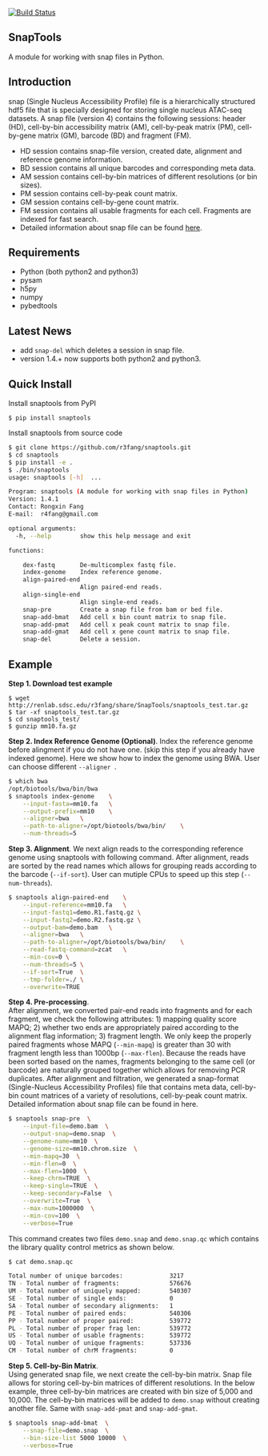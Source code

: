 [![Build Status](https://travis-ci.org/r3fang/SnapTools.svg?branch=master)](https://travis-ci.org/r3fang/SnapTools)

## SnapTools
A module for working with snap files in Python.

## Introduction
snap (Single Nucleus Accessibility Profile) file is a hierarchically structured hdf5 file that is specially designed for storing single nucleus ATAC-seq datasets. A snap file (version 4) contains the following sessions: header (HD), cell-by-bin accessibility matrix (AM), cell-by-peak matrix (PM), cell-by-gene matrix (GM), barcode (BD) and fragment (FM). 

* HD session contains snap-file version, created date, alignment and reference genome information. 
* BD session contains all unique barcodes and corresponding meta data. 
* AM session contains cell-by-bin matrices of different resolutions (or bin sizes). 
* PM session contains cell-by-peak count matrix. 
* GM session contains cell-by-gene count matrix. 
* FM session contains all usable fragments for each cell. Fragments are indexed for fast search. 
* Detailed information about snap file can be found [here](https://github.com/r3fang/SnapTools/blob/master/docs/snap_format.docx).

## Requirements 
* Python (both python2 and python3)
* pysam
* h5py
* numpy
* pybedtools

## Latest News
* add `snap-del` which deletes a session in snap file.
* version 1.4.+ now supports both python2 and python3.

## Quick Install 
Install snaptools from PyPI

```
$ pip install snaptools
```

Install snaptools from source code

```bash
$ git clone https://github.com/r3fang/snaptools.git
$ cd snaptools
$ pip install -e .
$ ./bin/snaptools
usage: snaptools [-h]  ...

Program: snaptools (A module for working with snap files in Python)
Version: 1.4.1
Contact: Rongxin Fang
E-mail:  r4fang@gmail.com

optional arguments:
  -h, --help        show this help message and exit

functions:

    dex-fastq       De-multicomplex fastq file.
    index-genome    Index reference genome.
    align-paired-end
                    Align paired-end reads.
    align-single-end
                    Align single-end reads.
    snap-pre        Create a snap file from bam or bed file.
    snap-add-bmat   Add cell x bin count matrix to snap file.
    snap-add-pmat   Add cell x peak count matrix to snap file.
    snap-add-gmat   Add cell x gene count matrix to snap file.
    snap-del        Delete a session.
```

## Example

**Step 1. Download test example**

```
$ wget http://renlab.sdsc.edu/r3fang/share/SnapTools/snaptools_test.tar.gz
$ tar -xf snaptools_test.tar.gz
$ cd snaptools_test/
$ gunzip mm10.fa.gz
```

**Step 2. Index Reference Genome (Optional)**. 
Index the reference genome before alingment if you do not have one. (skip this step if you already have indexed genome). Here we show how to index the genome using BWA. User can choose different `--aligner `. 

```bash
$ which bwa
/opt/biotools/bwa/bin/bwa
$ snaptools index-genome	\
	--input-fasta=mm10.fa	\
	--output-prefix=mm10	\
    --aligner=bwa	\
	--path-to-aligner=/opt/biotools/bwa/bin/	\
	--num-threads=5
```

**Step 3. Alignment**. 
We next align reads to the corresponding reference genome using snaptools with following command. After alignment, reads are sorted by the read names which allows for grouping reads according to the barcode (`--if-sort`). User can mutiple CPUs to speed up this step (`--num-threads`).

```bash
$ snaptools align-paired-end	\
	--input-reference=mm10.fa	\
	--input-fastq1=demo.R1.fastq.gz	\
	--input-fastq2=demo.R2.fastq.gz	\
	--output-bam=demo.bam	\
	--aligner=bwa	\
	--path-to-aligner=/opt/biotools/bwa/bin/	\
	--read-fastq-command=zcat	\
	--min-cov=0	\
	--num-threads=5	\
	--if-sort=True	\
	--tmp-folder=./	\
	--overwrite=TRUE                     
```

**Step 4. Pre-processing**.         
After alignment, we converted pair-end reads into fragments and for each fragment, we check the following attributes: 1) mapping quality score MAPQ; 2) whether two ends are appropriately paired according to the alignment flag information; 3) fragment length. We only keep the properly paired fragments whose MAPQ (`--min-mapq`) is greater than 30 with fragment length less than 1000bp (`--max-flen`). Because the reads have been sorted based on the names, fragments belonging to the same cell (or barcode) are naturally grouped together which allows for removing PCR duplicates. After alignment and filtration, we generated a snap-format (Single-Nucleus Accessibility Profiles) file that contains meta data, cell-by-bin count matrices of a variety of resolutions, cell-by-peak count matrix. Detailed information about snap file can be found in here. 

```bash
$ snaptools snap-pre  \
	--input-file=demo.bam  \
	--output-snap=demo.snap  \
	--genome-name=mm10  \
	--genome-size=mm10.chrom.size  \
	--min-mapq=30  \
	--min-flen=0  \
	--max-flen=1000  \
	--keep-chrm=TRUE  \
	--keep-single=TRUE  \
	--keep-secondary=False  \
	--overwrite=True  \
	--max-num=1000000  \
	--min-cov=100  \
	--verbose=True
```

This command creates two files `demo.snap` and `demo.snap.qc` which contains the library quality control metrics as shown below.

```bash
$ cat demo.snap.qc

Total number of unique barcodes:             3217
TN - Total number of fragments:              576676
UM - Total number of uniquely mapped:        540307
SE - Total number of single ends:            0
SA - Total number of secondary alignments:   1
PE - Total number of paired ends:            540306
PP - Total number of proper paired:          539772
PL - Total number of proper frag len:        539772
US - Total number of usable fragments:       539772
UQ - Total number of unique fragments:       537336
CM - Total number of chrM fragments:         0
```

**Step 5. Cell-by-Bin Matrix**.            
Using generated snap file, we next create the cell-by-bin matrix. Snap file allows for storing cell-by-bin matrices of different resolutions. In the below example, three cell-by-bin matrices are created with bin size of 5,000 and 10,000. The cell-by-bin matrices will be added to `demo.snap` without creating another file. Same with `snap-add-pmat` and `snap-add-gmat`.

```bash
$ snaptools snap-add-bmat  \
	--snap-file=demo.snap  \
	--bin-size-list 5000 10000  \
	--verbose=True
```
